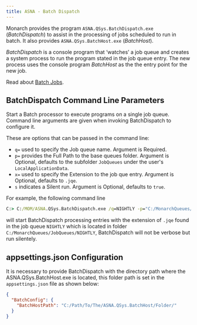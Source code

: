```yaml
---
title: ASNA - Batch Dispatch
---
```


Monarch provides the program `ASNA.QSys.BatchDispatch.exe` (*BatchDispatch*) to assist in the processing of jobs scheduled to run in batch. It also provides `ASNA.QSys.BatchHost.exe` (*BatchHost*).

*BatchDispatch* is a console program that ‘watches’ a job queue and creates a system process to run the program stated in the job queue entry.  The new process uses the console program *BatchHost* as the the entry point for the new job.

Read about [Batch Jobs](/manuals/programming/jobs/batch-jobs.html).

## BatchDispatch Command Line Parameters
Start a Batch processor to execute programs on a single job queue. Command line arguments are given when invoking BatchDispatch to configure it.

These are options that can be passed in the command line:
 - `q=` used to specify the Job queue name.  Argument is Required.
 - `p=` provides the Full Path to the base queues folder.  Argument is Optional, defaults to the subfolder `JobQueues` under the user's `LocalApplicationData`.
 - `x=` used to specify the Extension to the job que entry. Argument is Optional, defaults to `.jqe`.
 - `s` indicates a Silent run. Argument is Optional, defaults to `true`.

For example, the following command line

```bat
C:> C:/MOM/ASNA.QSys.BatchDispatch.exe /q=NIGHTLY -p="C:/MonarchQueues/JobQueues" 
```

will start BatchDispatch processing entries with the extension of `.jqe` found in the job queue `NIGHTLY` which is located in folder `C:/MonarchQueues/JobQueues/NIGHTLY`, BatchDispatch will not be verbose but run silentely.

## appsettings.json Configuration
It is necessary to provide BatchDispatch with the directory path where the ASNA.QSys.BatchHost.exe is located, this folder path is set in the `appsettings.json` file as shown below:

```JSON
{
  "BatchConfig": {
    "BatchHostPath": "C:/Path/To/The/ASNA.QSys.BatchHost/Folder/"
  }
}
```